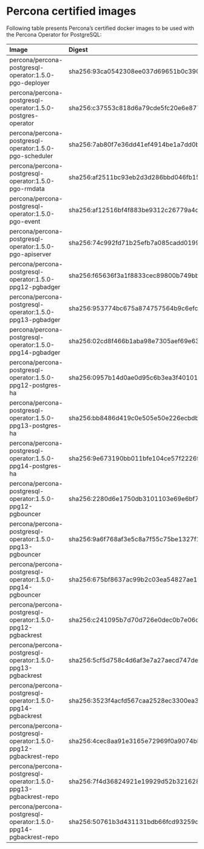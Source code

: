 # Percona certified images

Following table presents Percona’s certified docker images to be used with the
Percona Operator for PostgreSQL:

| Image                                                       | Digest                                                                  |
|:------------------------------------------------------------|:------------------------------------------------------------------------|
| percona/percona-postgresql-operator:1.5.0-pgo-deployer      | sha256:93ca0542308ee037d69651b0c3902bd2dbfd43ec6dafb87abbf6be4b41c59a6c |
| percona/percona-postgresql-operator:1.5.0-postgres-operator | sha256:c37553c818d6a79cde5fc20e6e877568e5605b40268b59cbe47d5cad29479aae |
| percona/percona-postgresql-operator:1.5.0-pgo-scheduler     | sha256:7ab80f7e36dd41ef4914be1a7dd0b7ec827a74ab2d95db016713985a9a1b550c |
| percona/percona-postgresql-operator:1.5.0-pgo-rmdata        | sha256:af2511bc93eb2d3d286bbd046fb1526df6869c8449d0177dac91df2016d868f9 |
| percona/percona-postgresql-operator:1.5.0-pgo-event         | sha256:af12516bf4f883be9312c26779a4d4dd0d6b4dc8a4c5e08e0563b0ee09420027 |
| percona/percona-postgresql-operator:1.5.0-pgo-apiserver     | sha256:74c992fd71b25efb7a085cadd0199536c4506c4961a7d141ad76c8b63258c5a0 |
| percona/percona-postgresql-operator:1.5.0-ppg12-pgbadger    | sha256:f65636f3a1f8833cec89800b749bb38046d93ef2ccaf463cb862b9cf47a4b82c |
| percona/percona-postgresql-operator:1.5.0-ppg13-pgbadger    | sha256:953774bc675a874757564b9c6efc77d77d47933fcd89924d883264b43d65e5c0 |
| percona/percona-postgresql-operator:1.5.0-ppg14-pgbadger    | sha256:02cd8f466b1aba98e7305aef69e63289d03e053a3a323c347f3b23ae8666b1f5 |
| percona/percona-postgresql-operator:1.5.0-ppg12-postgres-ha | sha256:0957b14d0ae0d95c6b3ea3f40101ca59e1c20ddbea0365efb63417eff29f6206 |
| percona/percona-postgresql-operator:1.5.0-ppg13-postgres-ha | sha256:bb8486d419c0e505e50e226ecbdb34a1afcb49f8dfc2761e7015b65358813b04 |
| percona/percona-postgresql-operator:1.5.0-ppg14-postgres-ha | sha256:9e673190bb011bfe104ce57f2226fe299c5499ab7e4cec5af346bbac1b4e4074 |
| percona/percona-postgresql-operator:1.5.0-ppg12-pgbouncer   | sha256:2280d6e1750db3101103e69e6bf77958754d00d48cc37ec1c96ca541998f0981 |
| percona/percona-postgresql-operator:1.5.0-ppg13-pgbouncer   | sha256:9a6f768af3e5c8a7f55c75be1327f1c85b6018135b1663a60f4e33ed6501eeab |
| percona/percona-postgresql-operator:1.5.0-ppg14-pgbouncer   | sha256:675bf8637ac99b2c03ea54827ae1d9b0b63db549d9492b15c6f7568c884d40ec |
| percona/percona-postgresql-operator:1.5.0-ppg12-pgbackrest  | sha256:c241095b7d70d726e0dec0b7e06c0a0fad645ee0a2c31b96a0b842fa95a72269 |
| percona/percona-postgresql-operator:1.5.0-ppg13-pgbackrest  | sha256:5cf5d758c4d6af3e7a27aecd747de10f657cbd28a71977735555ab96ce8d4622 |
| percona/percona-postgresql-operator:1.5.0-ppg14-pgbackrest  | sha256:3523f4acfd567caa2528ec3300ea3abc2846a83fadfbd49c4a1b3f88e2df3f30 |
| percona/percona-postgresql-operator:1.5.0-ppg12-pgbackrest-repo | sha256:4cec8aa91e3165e72969f0a9074bb3e93101efc574b2b4776523beb3588fd309 |
| percona/percona-postgresql-operator:1.5.0-ppg13-pgbackrest-repo | sha256:7f4d36824921e19929d52b3216289eedee2e5f0a388e804300009118cd353781 |
| percona/percona-postgresql-operator:1.5.0-ppg14-pgbackrest-repo | sha256:50761b3d431131bdb66fcd93259dd8a67c51ab246bba311e3001c27ff40660e4 |

